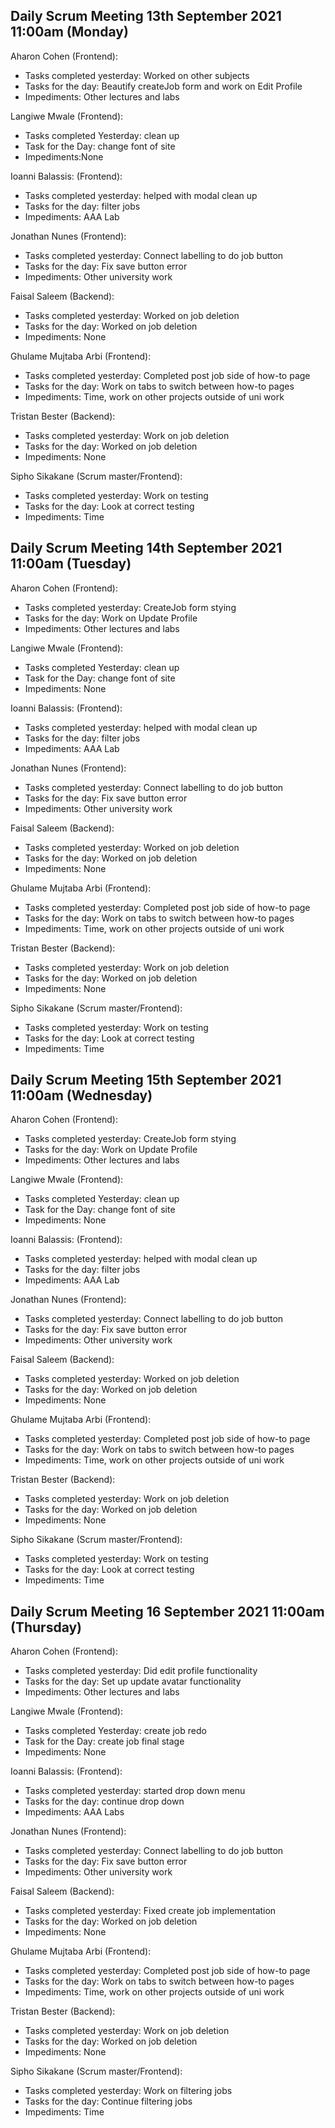 ## Daily Scrum Meeting 13th September 2021 11:00am (Monday)

Aharon Cohen (Frontend):
- Tasks completed yesterday: Worked on other subjects
- Tasks for the day: Beautify createJob form and work on Edit Profile
- Impediments: Other lectures and labs

Langiwe Mwale (Frontend):
- Tasks completed Yesterday: clean up 
- Task for the Day: change font of site
- Impediments:None

Ioanni Balassis: (Frontend):
- Tasks completed yesterday: helped with modal clean up
- Tasks for the day: filter jobs
- Impediments: AAA Lab

Jonathan Nunes (Frontend):
- Tasks completed yesterday: Connect labelling to do job button
- Tasks for the day: Fix save button error
- Impediments: Other university work

Faisal Saleem (Backend):
- Tasks completed yesterday: Worked on job deletion
- Tasks for the day: Worked on job deletion
- Impediments: None

Ghulame Mujtaba Arbi (Frontend):
- Tasks completed yesterday: Completed post job side of how-to page
- Tasks for the day: Work on tabs to switch between how-to pages
- Impediments: Time, work on other projects outside of uni work

Tristan Bester (Backend):
- Tasks completed yesterday: Work on job deletion
- Tasks for the day: Worked on job deletion
- Impediments: None

Sipho Sikakane (Scrum master/Frontend):
- Tasks completed yesterday: Work on testing
- Tasks for the day: Look at correct testing
- Impediments: Time

## Daily Scrum Meeting 14th September 2021 11:00am (Tuesday)

Aharon Cohen (Frontend):
- Tasks completed yesterday: CreateJob form stying
- Tasks for the day: Work on Update Profile
- Impediments: Other lectures and labs

Langiwe Mwale (Frontend):
- Tasks completed Yesterday: clean up 
- Task for the Day: change font of site
- Impediments: None

Ioanni Balassis: (Frontend):
- Tasks completed yesterday: helped with modal clean up
- Tasks for the day: filter jobs
- Impediments: AAA Lab

Jonathan Nunes (Frontend):
- Tasks completed yesterday: Connect labelling to do job button
- Tasks for the day: Fix save button error
- Impediments: Other university work

Faisal Saleem (Backend):
- Tasks completed yesterday: Worked on job deletion
- Tasks for the day: Worked on job deletion
- Impediments: None

Ghulame Mujtaba Arbi (Frontend):
- Tasks completed yesterday: Completed post job side of how-to page
- Tasks for the day: Work on tabs to switch between how-to pages
- Impediments: Time, work on other projects outside of uni work

Tristan Bester (Backend):
- Tasks completed yesterday: Work on job deletion
- Tasks for the day: Worked on job deletion
- Impediments: None

Sipho Sikakane (Scrum master/Frontend):
- Tasks completed yesterday: Work on testing
- Tasks for the day: Look at correct testing
- Impediments: Time

## Daily Scrum Meeting 15th September 2021 11:00am (Wednesday)

Aharon Cohen (Frontend):
- Tasks completed yesterday: CreateJob form stying
- Tasks for the day: Work on Update Profile
- Impediments: Other lectures and labs

Langiwe Mwale (Frontend):
- Tasks completed Yesterday: clean up 
- Task for the Day: change font of site
- Impediments: None

Ioanni Balassis: (Frontend):
- Tasks completed yesterday: helped with modal clean up
- Tasks for the day: filter jobs
- Impediments: AAA Lab

Jonathan Nunes (Frontend):
- Tasks completed yesterday: Connect labelling to do job button
- Tasks for the day: Fix save button error
- Impediments: Other university work

Faisal Saleem (Backend):
- Tasks completed yesterday: Worked on job deletion
- Tasks for the day: Worked on job deletion
- Impediments: None

Ghulame Mujtaba Arbi (Frontend):
- Tasks completed yesterday: Completed post job side of how-to page
- Tasks for the day: Work on tabs to switch between how-to pages
- Impediments: Time, work on other projects outside of uni work

Tristan Bester (Backend):
- Tasks completed yesterday: Work on job deletion
- Tasks for the day: Worked on job deletion
- Impediments: None

Sipho Sikakane (Scrum master/Frontend):
- Tasks completed yesterday: Work on testing
- Tasks for the day: Look at correct testing
- Impediments: Time
 
## Daily Scrum Meeting 16 September 2021 11:00am (Thursday)

Aharon Cohen (Frontend):
- Tasks completed yesterday: Did edit profile functionality
- Tasks for the day: Set up update avatar functionality
- Impediments: Other lectures and labs

Langiwe Mwale (Frontend):
- Tasks completed Yesterday: create job redo
- Task for the Day: create job final stage
- Impediments: None

Ioanni Balassis: (Frontend):
- Tasks completed yesterday: started drop down menu
- Tasks for the day: continue drop down
- Impediments: AAA Labs

Jonathan Nunes (Frontend):
- Tasks completed yesterday: Connect labelling to do job button
- Tasks for the day: Fix save button error
- Impediments: Other university work

Faisal Saleem (Backend):
- Tasks completed yesterday: Fixed create job implementation
- Tasks for the day: Worked on job deletion
- Impediments: None

Ghulame Mujtaba Arbi (Frontend):
- Tasks completed yesterday: Completed post job side of how-to page
- Tasks for the day: Work on tabs to switch between how-to pages
- Impediments: Time, work on other projects outside of uni work

Tristan Bester (Backend):
- Tasks completed yesterday: Work on job deletion
- Tasks for the day: Worked on job deletion
- Impediments: None

Sipho Sikakane (Scrum master/Frontend):
- Tasks completed yesterday: Work on filtering jobs
- Tasks for the day: Continue filtering jobs
- Impediments: Time
